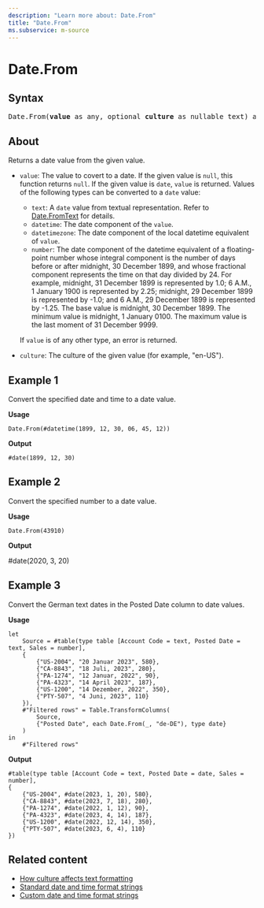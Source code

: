 ```yaml
---
description: "Learn more about: Date.From"
title: "Date.From"
ms.subservice: m-source
---
```

# Date.From

## Syntax

<pre>
Date.From(<b>value</b> as any, optional <b>culture</b> as nullable text) as nullable date
</pre>
  
## About

Returns a date value from the given value.

* `value`: The value to covert to a date. If the given value is `null`, this function returns `null`. If the given value is `date`, `value` is returned. Values of the following types can be converted to a `date` value:

  * `text`: A `date` value from textual representation. Refer to [Date.FromText](date-fromtext.md) for details.
  * `datetime`: The date component of the `value`.
  * `datetimezone`: The date component of the local datetime equivalent of `value`.
  * `number`: The date component of the datetime equivalent of a floating-point number whose integral component is the number of days before or after midnight, 30 December 1899, and whose fractional component represents the time on that day divided by 24. For example, midnight, 31 December 1899 is represented by 1.0; 6 A.M., 1 January 1900 is represented by 2.25; midnight, 29 December 1899 is represented by -1.0; and 6 A.M., 29 December 1899 is represented by -1.25. The base value is midnight, 30 December 1899. The minimum value is midnight, 1 January 0100. The maximum value is the last moment of 31 December 9999.

  If `value` is of any other type, an error is returned.

* `culture`: The culture of the given value (for example, "en-US").

## Example 1

Convert the specified date and time to a date value.

**Usage**

```powerquery-m
Date.From(#datetime(1899, 12, 30, 06, 45, 12))
```

**Output**

`#date(1899, 12, 30)`

## Example 2

Convert the specified number to a date value.

**Usage**

```powerquery-m
Date.From(43910)
```

**Output**

#date(2020, 3, 20)

## Example 3

Convert the German text dates in the Posted Date column to date values.

**Usage**

```powerquery-m
let
    Source = #table(type table [Account Code = text, Posted Date = text, Sales = number],
    {
        {"US-2004", "20 Januar 2023", 580},
        {"CA-8843", "18 Juli, 2023", 280},
        {"PA-1274", "12 Januar, 2022", 90},
        {"PA-4323", "14 April 2023", 187},
        {"US-1200", "14 Dezember, 2022", 350},
        {"PTY-507", "4 Juni, 2023", 110}
    }),
    #"Filtered rows" = Table.TransformColumns(
        Source, 
        {"Posted Date", each Date.From(_, "de-DE"), type date}
    )
in
    #"Filtered rows"
```

**Output**

```powerquery-m
#table(type table [Account Code = text, Posted Date = date, Sales = number],
{
    {"US-2004", #date(2023, 1, 20), 580},
    {"CA-8843", #date(2023, 7, 18), 280},
    {"PA-1274", #date(2022, 1, 12), 90},
    {"PA-4323", #date(2023, 4, 14), 187},
    {"US-1200", #date(2022, 12, 14), 350},
    {"PTY-507", #date(2023, 6, 4), 110}
})
```

## Related content

* [How culture affects text formatting](how-culture-affects-text-formatting.md)
* [Standard date and time format strings](standard-date-and-time-format-strings.md)
* [Custom date and time format strings](custom-date-and-time-format-strings.md)
